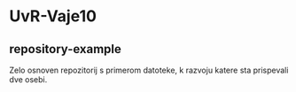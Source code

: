 # UvR-Vaje10
## repository-example
Zelo osnoven repozitorij s primerom datoteke, k razvoju katere sta prispevali dve osebi.
